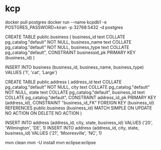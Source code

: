 # kcp
docker pull postgres
docker run --name kcpdb1 -e POSTGRES_PASSWORD=kiran -p 32768:5432 -d postgres

CREATE TABLE public.business
(
    business_id text COLLATE pg_catalog."default" NOT NULL,
    business_name text COLLATE pg_catalog."default" NOT NULL,
    business_type text COLLATE pg_catalog."default",
    CONSTRAINT businessid_pk PRIMARY KEY (business_id)
)

    
INSERT INTO business (business_id, business_name, business_type) VALUES ('1', 'cat', 'Large')

CREATE TABLE public.address
(
    address_id text COLLATE pg_catalog."default" NOT NULL,
    city text COLLATE pg_catalog."default" NOT NULL,
    state text COLLATE pg_catalog."default",
    business_id text COLLATE pg_catalog."default",
    CONSTRAINT address_id_pk PRIMARY KEY (address_id),
    CONSTRAINT "business_id_FK" FOREIGN KEY (business_id)
        REFERENCES public.business (business_id) MATCH SIMPLE
        ON UPDATE NO ACTION
        ON DELETE NO ACTION
)

INSERT INTO address (address_id, city, state, business_id) VALUES ('20', 'Wilmington', 'DE', 1)
INSERT INTO address (address_id, city, state, business_id)  VALUES ('21', 'Mooresville', 'NC', 1)

mvn clean
mvn -U install
mvn eclipse:eclipse





